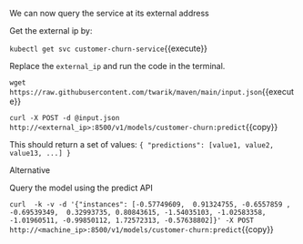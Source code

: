 We can now query the service at its external address

Get the external ip by:

`kubectl get svc customer-churn-service`{{execute}}

Replace the `external_ip` and run the code in the terminal.

`wget https://raw.githubusercontent.com/twarik/maven/main/input.json`{{execute}}

`curl -X POST -d @input.json http://<external_ip>:8500/v1/models/customer-churn:predict`{{copy}}

This should return a set of values: `{ "predictions": [value1, value2, value13, ...] }`

Alternative

Query the model using the predict API

<!-- `curl -d '{"instances": [-0.57749609,  0.91324755, -0.6557859 , -0.69539349,  0.32993735, 0.80843615, -1.54035103, -1.02583358, -1.01960511, -0.99850112, 1.72572313, -0.57638802]}' -X POST http://<machine_ip>:8500/v1/models/customer-churn:predict`{{copy}} -->

`curl  -k -v -d '{"instances": [-0.57749609,  0.91324755, -0.6557859 , -0.69539349,  0.32993735, 0.80843615, -1.54035103, -1.02583358, -1.01960511, -0.99850112, 1.72572313, -0.57638802]}' -X POST http://<machine_ip>:8500/v1/models/customer-churn:predict`{{copy}}
